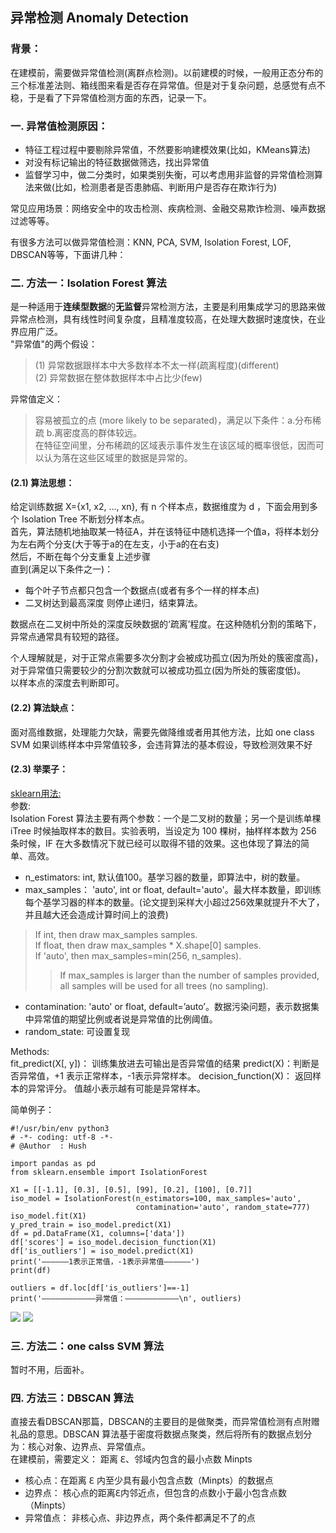 ## 异常检测 Anomaly Detection

### 背景：    
在建模前，需要做异常值检测(离群点检测)。以前建模的时候，一般用正态分布的三个标准差法则、箱线图来看是否存在异常值。但是对于复杂问题，总感觉有点不稳，于是看了下异常值检测方面的东西，记录一下。     

### 一. 异常值检测原因：  
- 特征工程过程中要剔除异常值，不然要影响建模效果(比如，KMeans算法)    
- 对没有标记输出的特征数据做筛选，找出异常值  
- 监督学习中，做二分类时，如果类别失衡，可以考虑用非监督的异常值检测算法来做(比如，检测患者是否患肺癌、判断用户是否存在欺诈行为)  

常见应用场景：网络安全中的攻击检测、疾病检测、金融交易欺诈检测、噪声数据过滤等等。    

有很多方法可以做异常值检测：KNN, PCA, SVM, Isolation Forest, LOF, DBSCAN等等，下面讲几种：  

### 二. 方法一：Isolation Forest 算法
是一种适用于**连续型数据**的**无监督**异常检测方法，主要是利用集成学习的思路来做异常点检测，具有线性时间复杂度，且精准度较高，在处理大数据时速度快，在业界应用广泛。       
"异常值"的两个假设：
> (1) 异常数据跟样本中大多数样本不太一样(疏离程度)(different)    
> (2) 异常数据在整体数据样本中占比少(few)    
>
异常值定义：   
> 容易被孤立的点 (more likely to be separated)，满足以下条件：a.分布稀疏 b.离密度高的群体较远。       
> 在特征空间里，分布稀疏的区域表示事件发生在该区域的概率很低，因而可以认为落在这些区域里的数据是异常的。    

#### (2.1) 算法思想：  
给定训练数据 X={x1, x2, …, xn}, 有 n 个样本点，数据维度为 d ，下面会用到多个 Isolation Tree 不断划分样本点。  
首先，算法随机地抽取某一特征A，并在该特征中随机选择一个值a，将样本划分为左右两个分支(大于等于a的在左支，小于a的在右支)  
然后，不断在每个分支重复上述步骤  
直到(满足以下条件之一)：  
- 每个叶子节点都只包含一个数据点(或者有多个一样的样本点)  
- 二叉树达到最高深度
则停止递归，结束算法。  

数据点在二叉树中所处的深度反映数据的‘疏离’程度。在这种随机分割的策略下，异常点通常具有较短的路径。  

个人理解就是，对于正常点需要多次分割才会被成功孤立(因为所处的簇密度高)，对于异常值只需要较少的分割次数就可以被成功孤立(因为所处的簇密度低)。  
以样本点的深度去判断即可。  

#### (2.2) 算法缺点：  
面对高维数据，处理能力欠缺，需要先做降维或者用其他方法，比如 one class SVM
如果训练样本中异常值较多，会违背算法的基本假设，导致检测效果不好

#### (2.3) 举栗子：  
[sklearn用法:](https://scikit-learn.org/stable/modules/generated/sklearn.ensemble.IsolationForest.html#sklearn.ensemble.IsolationForest)  
参数:  
Isolation Forest 算法主要有两个参数：一个是二叉树的数量；另一个是训练单棵 iTree 时候抽取样本的数目。实验表明，当设定为 100
棵树，抽样样本数为 256 条时候，IF 在大多数情况下就已经可以取得不错的效果。这也体现了算法的简单、高效。  
- n_estimators: int, 默认值100。基学习器的数量，即算法中，树的数量。
- max_samples： 'auto', int or float, default='auto'。最大样本数量，即训练每个基学习器的样本的数量。(论文提到采样大小超过256效果就提升不大了，并且越大还会造成计算时间上的浪费)  
> If int, then draw max_samples samples.    
> If float, then draw max_samples * X.shape[0] samples.    
> If 'auto', then max_samples=min(256, n_samples).  
>> If max_samples is larger than the number of samples provided, all samples will be used for all trees (no sampling).  
- contamination: 'auto' or  float, default=’auto’。数据污染问题，表示数据集中异常值的期望比例或者说是异常值的比例阈值。  
- random_state: 可设置复现
>
Methods:  
fit_predict(X[, y])： 训练集放进去可输出是否异常值的结果
predict(X)：判断是否异常值，+1 表示正常样本，-1表示异常样本。
decision_function(X)： 返回样本的异常评分。 值越小表示越有可能是异常样本。

简单例子：  
```
#!/usr/bin/env python3
# -*- coding: utf-8 -*-
# @Author  : Hush

import pandas as pd
from sklearn.ensemble import IsolationForest

X1 = [[-1.1], [0.3], [0.5], [99], [0.2], [100], [0.7]]
iso_model = IsolationForest(n_estimators=100, max_samples='auto',
                            contamination='auto', random_state=777)
iso_model.fit(X1)
y_pred_train = iso_model.predict(X1)
df = pd.DataFrame(X1, columns=['data'])
df['scores'] = iso_model.decision_function(X1)
df['is_outliers'] = iso_model.predict(X1)
print('——————1表示正常值，-1表示异常值——————')
print(df)

outliers = df.loc[df['is_outliers']==-1]
print('————————————异常值：————————————\n', outliers)
```
![](https://ftp.bmp.ovh/imgs/2020/12/9bde18830169f83a.png)
![](https://ftp.bmp.ovh/imgs/2020/12/3d161c72e0325218.png)  
>
### 三. 方法二：one calss SVM 算法
暂时不用，后面补。  

### 四. 方法三：DBSCAN 算法
直接去看DBSCAN那篇，DBSCAN的主要目的是做聚类，而异常值检测有点附赠礼品的意思。DBSCAN 算法基于密度将数据点聚类，然后将所有的数据点划分为：核心对象、边界点、异常值点。  
在建模前，需要定义： 距离 ℇ、邻域内包含的最小点数 Minpts  
- 核心点：在距离 ℇ 内至少具有最小包含点数（Minpts）的数据点
- 边界点： 核心点的距离ℇ内邻近点，但包含的点数小于最小包含点数（Minpts）
- 异常值点： 非核心点、非边界点，两个条件都满足不了的点



